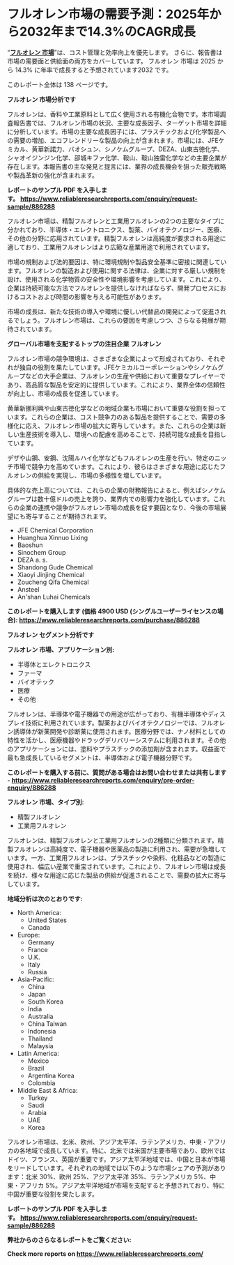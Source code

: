 <p><h1>フルオレン市場の需要予測：2025年から2032年まで14.3%のCAGR成長</h1></p><p>&ldquo;<strong><a href="https://www.reliableresearchreports.com/fluorene-r886288?utm_campaign=107&utm_medium=9&utm_source=Github&utm_content=ia&utm_term=25022025&utm_id=fluorene">フルオレン 市場</a></strong>&rdquo;は、コスト管理と効率向上を優先します。 さらに、報告書は市場の需要面と供給面の両方をカバーしています。 フルオレン 市場は 2025 から 14.3% に年率で成長すると予想されています2032 です。</p>
<p>このレポート全体は 138 ページです。</p>
<p><strong>フルオレン 市場分析です</strong></p>
<p><p>フルオレンは、香料や工業原料として広く使用される有機化合物です。本市場調査報告書では、フルオレン市場の状況、主要な成長因子、ターゲット市場を詳細に分析しています。市場の主要な成長因子には、プラスチックおよび化学製品への需要の増加、エコフレンドリーな製品の向上が含まれます。市場には、JFEケミカル、黄華新諾力、バオシュン、シノケムグループ、DEZA、山東古徳化学、シャオイジンジン化学、邵城キファ化学、鞍山、鞍山独雷化学などの主要企業が存在します。本報告書の主な発見と提言には、業界の成長機会を狙った販売戦略や製品革新の強化が含まれます。</p></p>
<p><strong>レポートのサンプル PDF を入手します。&nbsp;<a href="https://www.reliableresearchreports.com/enquiry/request-sample/886288?utm_campaign=107&utm_medium=9&utm_source=Github&utm_content=ia&utm_term=25022025&utm_id=fluorene">https://www.reliableresearchreports.com/enquiry/request-sample/886288</a></strong></p>
<p><p>フルオレン市場は、精製フルオレンと工業用フルオレンの2つの主要なタイプに分かれており、半導体・エレクトロニクス、製薬、バイオテクノロジー、医療、その他の分野に応用されています。精製フルオレンは高純度が要求される用途に適しており、工業用フルオレンはより広範な産業用途で利用されています。</p><p>市場の規制および法的要因は、特に環境規制や製品安全基準に密接に関連しています。フルオレンの製造および使用に関する法律は、企業に対する厳しい規制を設け、使用される化学物質の安全性や環境影響を考慮しています。これにより、企業は持続可能な方法でフルオレンを提供しなければならず、開発プロセスにおけるコストおよび時間の影響を与える可能性があります。</p><p>市場の成長は、新たな技術の導入や環境に優しい代替品の開発によって促進されるでしょう。フルオレン市場は、これらの要因を考慮しつつ、さらなる発展が期待されています。</p></p>
<p><strong>グローバル市場を支配するトップの注目企業 フルオレン</strong></p>
<p><p>フルオレン市場の競争環境は、さまざまな企業によって形成されており、それぞれが独自の役割を果たしています。JFEケミカルコーポレーションやシノケムグループなどの大手企業は、フルオレンの生産や供給において重要なプレイヤーであり、高品質な製品を安定的に提供しています。これにより、業界全体の信頼性が向上し、市場の成長を促進しています。</p><p>黄華新挪利興や山東古徳化学などの地域企業も市場において重要な役割を担っています。これらの企業は、コスト競争力のある製品を提供することで、需要の多様化に応え、フルオレン市場の拡大に寄与しています。また、これらの企業は新しい生産技術を導入し、環境への配慮を高めることで、持続可能な成長を目指しています。</p><p>デザや山鋼、安鋼、沈陽ルハイ化学などもフルオレンの生産を行い、特定のニッチ市場で競争力を高めています。これにより、彼らはさまざまな用途に応じたフルオレンの供給を実現し、市場の多様性を増しています。</p><p>具体的な売上高については、これらの企業の財務報告によると、例えばシノケムグループは数十億ドルの売上を誇り、業界内での影響力を強化しています。これらの企業の連携や競争がフルオレン市場の成長を促す要因となり、今後の市場展望にも寄与することが期待されます。</p></p>
<p><ul><li>JFE Chemical Corporation</li><li>Huanghua Xinnuo Lixing</li><li>Baoshun</li><li>Sinochem Group</li><li>DEZA a. s.</li><li>Shandong Gude Chemical</li><li>Xiaoyi Jinjing Chemical</li><li>Zoucheng Qifa Chemical</li><li>Ansteel</li><li>An'shan Luhai Chemicals</li></ul></p>
<p><strong>このレポートを購入します (価格 4900 USD (シングルユーザーライセンスの場合):&nbsp;<a href="https://www.reliableresearchreports.com/purchase/886288?utm_campaign=107&utm_medium=9&utm_source=Github&utm_content=ia&utm_term=25022025&utm_id=fluorene">https://www.reliableresearchreports.com/purchase/886288</a></strong></p>
<p><strong>フルオレン セグメント分析です</strong></p>
<p><strong>フルオレン 市場、アプリケーション別:</strong></p>
<p><ul><li>半導体とエレクトロニクス</li><li>ファーマ</li><li>バイオテック</li><li>医療</li><li>その他</li></ul></p>
<p><p>フルオレンは、半導体や電子機器での用途が広がっており、有機半導体やディスプレイ技術に利用されています。製薬およびバイオテクノロジーでは、フルオレン誘導体が新薬開発や診断薬に使用されます。医療分野では、ナノ材料としての特性を活かし、医療機器やドラッグデリバリーシステムに利用されます。その他のアプリケーションには、塗料やプラスチックの添加剤が含まれます。収益面で最も急成長しているセグメントは、半導体および電子機器分野です。</p></p>
<p><strong>このレポートを購入する前に、質問がある場合はお問い合わせまたは共有します - <a href="https://www.reliableresearchreports.com/enquiry/pre-order-enquiry/886288?utm_campaign=107&utm_medium=9&utm_source=Github&utm_content=ia&utm_term=25022025&utm_id=fluorene">https://www.reliableresearchreports.com/enquiry/pre-order-enquiry/886288</a></strong></p>
<p><strong>フルオレン 市場、タイプ別:</strong></p>
<p><ul><li>精製フルオレン</li><li>工業用フルオレン</li></ul></p>
<p><p>フルオレンは、精製フルオレンと工業用フルオレンの2種類に分類されます。精製フルオレンは高純度で、電子機器や医薬品の製造に利用され、需要が急増しています。一方、工業用フルオレンは、プラスチックや染料、化粧品などの製造に使用され、幅広い産業で重宝されています。これにより、フルオレン市場は成長を続け、様々な用途に応じた製品の供給が促進されることで、需要の拡大に寄与しています。</p></p>
<p><strong>地域分析は次のとおりです:</strong></p>
<p><ul>
    <li>
        North America:
        <ul>
            <li>United States</li>
            <li>Canada</li>
        </ul>
    </li>
    <li>
        Europe:
        <ul>
            <li>Germany</li>
            <li>France</li>
            <li>U.K.</li>
            <li>Italy</li>
            <li>Russia</li>
        </ul>
    </li>
    <li>
        Asia-Pacific:
        <ul>
            <li>China</li>
            <li>Japan</li>
            <li>South Korea</li>
            <li>India</li>
            <li>Australia</li>
            <li>China Taiwan</li>
            <li>Indonesia</li>
            <li>Thailand</li>
            <li>Malaysia</li>
        </ul>
    </li>
    <li>
        Latin America:
        <ul>
            <li>Mexico</li>
            <li>Brazil</li>
            <li>Argentina Korea</li>
            <li>Colombia</li>
        </ul>
    </li>
    <li>
        Middle East & Africa:
        <ul>
            <li>Turkey</li>
            <li>Saudi</li>
            <li>Arabia</li>
            <li>UAE</li>
            <li>Korea</li>
        </ul>
    </li>
    </ul></p>
<p><p>フルオレン市場は、北米、欧州、アジア太平洋、ラテンアメリカ、中東・アフリカの各地域で成長しています。特に、北米では米国が主要市場であり、欧州ではドイツ、フランス、英国が重要です。アジア太平洋地域では、中国と日本が市場をリードしています。それぞれの地域では以下のような市場シェアの予測があります：北米 30%、欧州 25%、アジア太平洋 35%、ラテンアメリカ 5%、中東・アフリカ 5%。アジア太平洋地域が市場を支配すると予想されており、特に中国が重要な役割を果たします。</p></p>
<p><strong>レポートのサンプル PDF を入手します。&nbsp;<a href="https://www.reliableresearchreports.com/enquiry/request-sample/886288?utm_campaign=107&utm_medium=9&utm_source=Github&utm_content=ia&utm_term=25022025&utm_id=fluorene">https://www.reliableresearchreports.com/enquiry/request-sample/886288</a></strong></p>
<p><strong></strong></p>
<p><strong></strong></p>
<p><strong></strong></p>
<p><strong></strong></p>
<p><strong>弊社からのさらなるレポートをご覧ください:</strong></p>
<p><strong>Check more reports on <a href="https://www.reliableresearchreports.com/?utm_campaign=107&utm_medium=9&utm_source=Github&utm_content=ia&utm_term=25022025&utm_id=fluorene">https://www.reliableresearchreports.com/</a></strong></p>